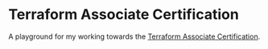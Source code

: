 # Terraform Associate Certification

A playground for my working towards the [Terraform Associate Certification](https://www.hashicorp.com/certification/terraform-associate).
